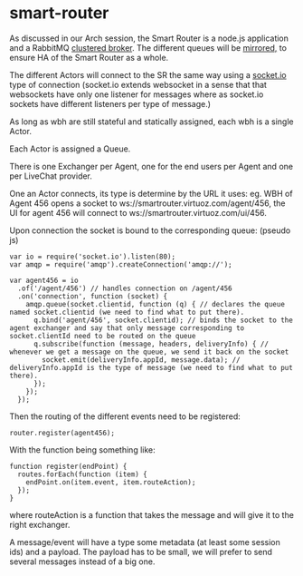 smart-router
============

As discussed in our Arch session, the Smart Router is a node.js application 
and a RabbitMQ [clustered broker](http://www.rabbitmq.com/clustering.html). 
The different queues will be [mirrored,](http://www.rabbitmq.com/ha.html) 
to ensure HA of the Smart Router as a whole.

The different Actors will connect to the SR the same way using a 
[socket.io](http://socket.io/) type of connection (socket.io extends websocket
 in a sense that that websockets have only one listener for messages where 
 as socket.io sockets have different listeners per type of message.)
 
As long as wbh are still stateful and statically assigned, each wbh is a single Actor.

Each Actor is assigned a Queue.

There is one Exchanger per Agent, one for the end users per Agent and one per LiveChat provider.

One an Actor connects, its type is determine by the URL it uses: eg. WBH 
of Agent 456 opens a socket to ws://smartrouter.virtuoz.com/agent/456, 
the UI for agent 456 will connect to ws://smartrouter.virtuoz.com/ui/456.

Upon connection the socket is bound to the corresponding queue: (pseudo js)

	var io = require('socket.io').listen(80);
	var amqp = require('amqp').createConnection('amqp://');

	var agent456 = io
	  .of('/agent/456') // handles connection on /agent/456
	  .on('connection', function (socket) {
		amqp.queue(socket.clientid, function (q) { // declares the queue named socket.clientid (we need to find what to put there).
		  q.bind('agent/456', socket.clientid); // binds the socket to the agent exchanger and say that only message corresponding to socket.clientId need to be routed on the queue
		  q.subscribe(function (message, headers, deliveryInfo) { // whenever we get a message on the queue, we send it back on the socket
			socket.emit(deliveryInfo.appId, message.data); // deliveryInfo.appId is the type of message (we need to find what to put there).
		  });
		});
	  });

Then the routing of the different events need to be registered:

	router.register(agent456);

With the function being something like:

	function register(endPoint) {
	  routes.forEach(function (item) {
		endPoint.on(item.event, item.routeAction);
	  });
	}

where routeAction is a function that takes the message and will give it 
to the right exchanger.

A message/event will have a type some metadata (at least some session ids) 
and a payload. The payload has to be small, we will prefer to send several 
messages instead of a big one.
